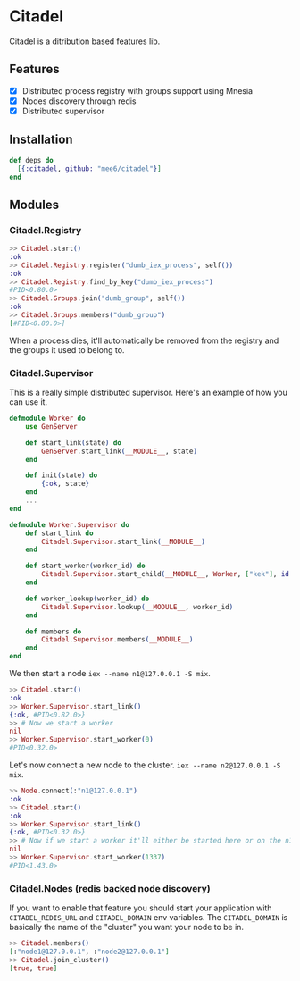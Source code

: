# Citadel

Citadel is a ditribution based features lib.

## Features

- [x] Distributed process registry with groups support using Mnesia
- [x] Nodes discovery through redis
- [x] Distributed supervisor

## Installation

```elixir
def deps do
  [{:citadel, github: "mee6/citadel"}]
end
```

## Modules
### Citadel.Registry

```elixir
>> Citadel.start()
:ok
>> Citadel.Registry.register("dumb_iex_process", self())
:ok
>> Citadel.Registry.find_by_key("dumb_iex_process")
#PID<0.80.0>
>> Citadel.Groups.join("dumb_group", self())
:ok
>> Citadel.Groups.members("dumb_group")
[#PID<0.80.0>]
```

When a process dies, it'll automatically be removed from the registry and the groups it used to belong to.

### Citadel.Supervisor

This is a really simple distributed supervisor. Here's an example of how you can use it.

```elixir
defmodule Worker do
    use GenServer

    def start_link(state) do
        GenServer.start_link(__MODULE__, state)
    end

    def init(state) do
        {:ok, state}
    end
    ...
end

defmodule Worker.Supervisor do
    def start_link do
        Citadel.Supervisor.start_link(__MODULE__)
    end

    def start_worker(worker_id) do
        Citadel.Supervisor.start_child(__MODULE__, Worker, ["kek"], id: worker_id)
    end

    def worker_lookup(worker_id) do
        Citadel.Supervisor.lookup(__MODULE__, worker_id)
    end

    def members do
        Citadel.Supervisor.members(__MODULE__)
    end
end
```

We then start a node `iex --name n1@127.0.0.1 -S mix`.

```elixir
>> Citadel.start()
:ok
>> Worker.Supervisor.start_link()
{:ok, #PID<0.82.0>}
>> # Now we start a worker
nil
>> Worker.Supervisor.start_worker(0)
#PID<0.32.0>
```

Let's now connect a new node to the cluster. `iex --name n2@127.0.0.1 -S mix`.

```elixir
>> Node.connect(:"n1@127.0.0.1")
:ok
>> Citadel.start()
:ok
>> Worker.Supervisor.start_link()
{:ok, #PID<0.32.0>}
>> # Now if we start a worker it'll either be started here or on the n1 node. Depending on the hash of its id
nil
>> Worker.Supervisor.start_worker(1337)
#PID<1.43.0>
```

### Citadel.Nodes (redis backed node discovery)

If you want to enable that feature you should start your application with `CITADEL_REDIS_URL` and `CITADEL_DOMAIN` env variables. The `CITADEL_DOMAIN` is basically the name of the "cluster" you want your node to be in.

```elixir
>> Citadel.members()
[:"node1@127.0.0.1", :"node2@127.0.0.1"]
>> Citadel.join_cluster()
[true, true]
```
